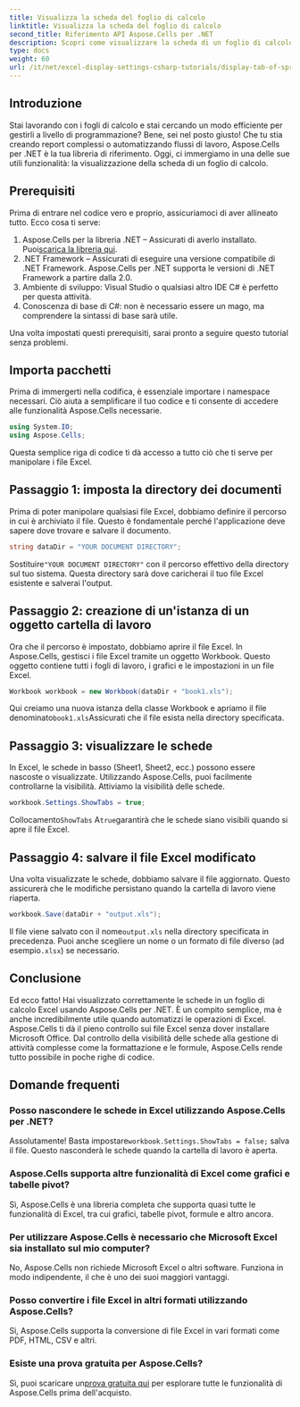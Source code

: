 ```yaml
---
title: Visualizza la scheda del foglio di calcolo
linktitle: Visualizza la scheda del foglio di calcolo
second_title: Riferimento API Aspose.Cells per .NET
description: Scopri come visualizzare la scheda di un foglio di calcolo usando Aspose.Cells per .NET in questa guida passo-passo. Padroneggia l'automazione di Excel con facilità in C#.
type: docs
weight: 60
url: /it/net/excel-display-settings-csharp-tutorials/display-tab-of-spreadsheet/
---
```

## Introduzione

Stai lavorando con i fogli di calcolo e stai cercando un modo efficiente per gestirli a livello di programmazione? Bene, sei nel posto giusto! Che tu stia creando report complessi o automatizzando flussi di lavoro, Aspose.Cells per .NET è la tua libreria di riferimento. Oggi, ci immergiamo in una delle sue utili funzionalità: la visualizzazione della scheda di un foglio di calcolo.

## Prerequisiti

Prima di entrare nel codice vero e proprio, assicuriamoci di aver allineato tutto. Ecco cosa ti serve:

1. Aspose.Cells per la libreria .NET – Assicurati di averlo installato. Puoi[scarica la libreria qui](https://releases.aspose.com/cells/net/).
2. .NET Framework – Assicurati di eseguire una versione compatibile di .NET Framework. Aspose.Cells per .NET supporta le versioni di .NET Framework a partire dalla 2.0.
3. Ambiente di sviluppo: Visual Studio o qualsiasi altro IDE C# è perfetto per questa attività.
4. Conoscenza di base di C#: non è necessario essere un mago, ma comprendere la sintassi di base sarà utile.

Una volta impostati questi prerequisiti, sarai pronto a seguire questo tutorial senza problemi.

## Importa pacchetti

Prima di immergerti nella codifica, è essenziale importare i namespace necessari. Ciò aiuta a semplificare il tuo codice e ti consente di accedere alle funzionalità Aspose.Cells necessarie.

```csharp
using System.IO;
using Aspose.Cells;
```

Questa semplice riga di codice ti dà accesso a tutto ciò che ti serve per manipolare i file Excel.

## Passaggio 1: imposta la directory dei documenti

Prima di poter manipolare qualsiasi file Excel, dobbiamo definire il percorso in cui è archiviato il file. Questo è fondamentale perché l'applicazione deve sapere dove trovare e salvare il documento.

```csharp
string dataDir = "YOUR DOCUMENT DIRECTORY";
```

 Sostituire`"YOUR DOCUMENT DIRECTORY"` con il percorso effettivo della directory sul tuo sistema. Questa directory sarà dove caricherai il tuo file Excel esistente e salverai l'output.

## Passaggio 2: creazione di un'istanza di un oggetto cartella di lavoro

Ora che il percorso è impostato, dobbiamo aprire il file Excel. In Aspose.Cells, gestisci i file Excel tramite un oggetto Workbook. Questo oggetto contiene tutti i fogli di lavoro, i grafici e le impostazioni in un file Excel.

```csharp
Workbook workbook = new Workbook(dataDir + "book1.xls");
```

 Qui creiamo una nuova istanza della classe Workbook e apriamo il file denominato`book1.xls`Assicurati che il file esista nella directory specificata.

## Passaggio 3: visualizzare le schede

In Excel, le schede in basso (Sheet1, Sheet2, ecc.) possono essere nascoste o visualizzate. Utilizzando Aspose.Cells, puoi facilmente controllarne la visibilità. Attiviamo la visibilità delle schede.

```csharp
workbook.Settings.ShowTabs = true;
```

 Collocamento`ShowTabs` A`true`garantirà che le schede siano visibili quando si apre il file Excel.

## Passaggio 4: salvare il file Excel modificato

Una volta visualizzate le schede, dobbiamo salvare il file aggiornato. Questo assicurerà che le modifiche persistano quando la cartella di lavoro viene riaperta.

```csharp
workbook.Save(dataDir + "output.xls");
```

 Il file viene salvato con il nome`output.xls` nella directory specificata in precedenza. Puoi anche scegliere un nome o un formato di file diverso (ad esempio`.xlsx`) se necessario.

## Conclusione

Ed ecco fatto! Hai visualizzato correttamente le schede in un foglio di calcolo Excel usando Aspose.Cells per .NET. È un compito semplice, ma è anche incredibilmente utile quando automatizzi le operazioni di Excel. Aspose.Cells ti dà il pieno controllo sui file Excel senza dover installare Microsoft Office. Dal controllo della visibilità delle schede alla gestione di attività complesse come la formattazione e le formule, Aspose.Cells rende tutto possibile in poche righe di codice.

## Domande frequenti

### Posso nascondere le schede in Excel utilizzando Aspose.Cells per .NET?
 Assolutamente! Basta impostare`workbook.Settings.ShowTabs = false;` salva il file. Questo nasconderà le schede quando la cartella di lavoro è aperta.

### Aspose.Cells supporta altre funzionalità di Excel come grafici e tabelle pivot?
Sì, Aspose.Cells è una libreria completa che supporta quasi tutte le funzionalità di Excel, tra cui grafici, tabelle pivot, formule e altro ancora.

### Per utilizzare Aspose.Cells è necessario che Microsoft Excel sia installato sul mio computer?
No, Aspose.Cells non richiede Microsoft Excel o altri software. Funziona in modo indipendente, il che è uno dei suoi maggiori vantaggi.

### Posso convertire i file Excel in altri formati utilizzando Aspose.Cells?
Sì, Aspose.Cells supporta la conversione di file Excel in vari formati come PDF, HTML, CSV e altri.

### Esiste una prova gratuita per Aspose.Cells?
 Sì, puoi scaricare un[prova gratuita qui](https://releases.aspose.com/) per esplorare tutte le funzionalità di Aspose.Cells prima dell'acquisto.